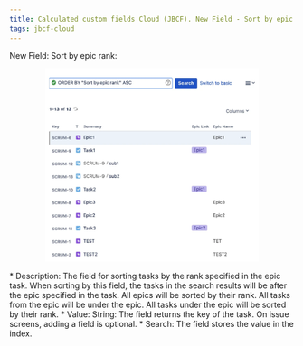```yaml
---
title: Calculated custom fields Cloud (JBCF). New Field - Sort by epic rank.
tags: jbcf-cloud
---
```


New Field: Sort by epic rank:<br/>
<p style="text-align: center;"><a href="/uploads/jbcf-cloud/sort-by-epic-rank.webp" target="_blank"><img src="/uploads/jbcf-cloud/sort-by-epic-rank.webp" style="width:75%" loading="lazy"></a></p>
* Description: The field for sorting tasks by the rank specified in the epic task. When sorting by this field, the tasks in the search results will be after the epic specified in the task. All epics will be sorted by their rank. All tasks from the epic will be under the epic. All tasks under the epic will be sorted by their rank.
* Value: String: The field returns the key of the task. On issue screens, adding a field is optional.
* Search: The field stores the value in the index.


